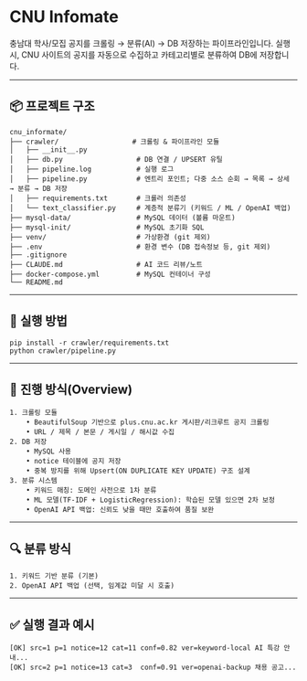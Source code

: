# CNU Infomate

충남대 학사/모집 공지를 크롤링 → 분류(AI) → DB 저장하는 파이프라인입니다.
실행 시, CNU 사이트의 공지를 자동으로 수집하고 카테고리별로 분류하여 DB에 저장합니다.

---

## 📦 프로젝트 구조
```plaintext
cnu_informate/
├── crawler/                  # 크롤링 & 파이프라인 모듈
│   ├── __init__.py
│   ├── db.py                  # DB 연결 / UPSERT 유틸
│   ├── pipeline.log           # 실행 로그
│   ├── pipeline.py            # 엔트리 포인트; 다중 소스 순회 → 목록 → 상세 → 분류 → DB 저장
│   ├── requirements.txt       # 크롤러 의존성
│   └── text_classifier.py     # 계층적 분류기 (키워드 / ML / OpenAI 백업)
├── mysql-data/                # MySQL 데이터 (볼륨 마운트)
├── mysql-init/                # MySQL 초기화 SQL
├── venv/                      # 가상환경 (git 제외)
├── .env                       # 환경 변수 (DB 접속정보 등, git 제외)
├── .gitignore
├── CLAUDE.md                  # AI 코드 리뷰/노트
├── docker-compose.yml         # MySQL 컨테이너 구성
└── README.md
```
---

## 🚀 실행 방법

    pip install -r crawler/requirements.txt
    python crawler/pipeline.py

--- 

## 📝 진행 방식(Overview)
    1. 크롤링 모듈
	    • BeautifulSoup 기반으로 plus.cnu.ac.kr 게시판/리크루트 공지 크롤링
	    • URL / 제목 / 본문 / 게시일 / 해시값 수집
	2. DB 저장
	    • MySQL 사용
	    • notice 테이블에 공지 저장
	    • 중복 방지를 위해 Upsert(ON DUPLICATE KEY UPDATE) 구조 설계
	3. 분류 시스템
	    • 키워드 매칭: 도메인 사전으로 1차 분류
	    • ML 모델(TF-IDF + LogisticRegression): 학습된 모델 있으면 2차 보정
	    • OpenAI API 백업: 신뢰도 낮을 때만 호출하여 품질 보완

--- 

## 🔍 분류 방식
	1. 키워드 기반 분류 (기본)
	2. OpenAI API 백업 (선택, 임계값 미달 시 호출)

---

## ✅ 실행 결과 예시
    [OK] src=1 p=1 notice=12 cat=11 conf=0.82 ver=keyword-local AI 특강 안내...
    [OK] src=2 p=1 notice=13 cat=3  conf=0.91 ver=openai-backup 채용 공고...

